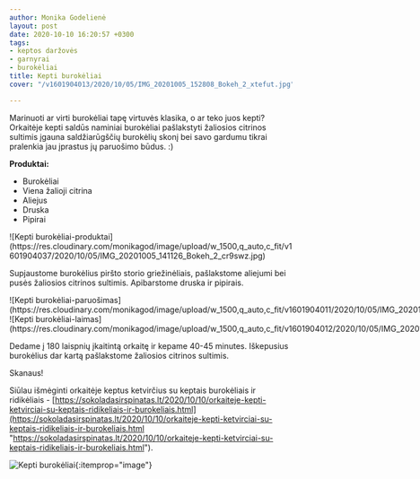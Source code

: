 ```yaml
---
author: Monika Godelienė
layout: post
date: 2020-10-10 16:20:57 +0300
tags:
- keptos daržovės
- garnyrai
- burokėliai
title: Kepti burokėliai
cover: "/v1601904013/2020/10/05/IMG_20201005_152808_Bokeh_2_xtefut.jpg"

---
```

Marinuoti ar virti burokėliai tapę virtuvės klasika, o ar teko juos kepti? Orkaitėje kepti saldūs naminiai burokėliai pašlakstyti žaliosios citrinos sultimis įgauna saldžiarūgščių burokėlių skonį bei savo gardumu tikrai pralenkia jau įprastus jų paruošimo būdus. :)

**Produktai:**

* <span itemprop="recipeIngredient">Burokėliai</span>
* <span itemprop="recipeIngredient">Viena žalioji citrina</span>
* <span itemprop="recipeIngredient">Aliejus</span>
* <span itemprop="recipeIngredient">Druska</span>
* <span itemprop="recipeIngredient">Pipirai</span>

<div itemprop="recipeInstructions" markdown="1">
![Kepti burokėliai-produktai](https://res.cloudinary.com/monikagod/image/upload/w_1500,q_auto,c_fit/v1601904037/2020/10/05/IMG_20201005_141126_Bokeh_2_cr9swz.jpg)

Supjaustome burokėlius piršto storio griežinėliais, pašlakstome aliejumi bei pusės žaliosios citrinos sultimis. Apibarstome druska ir pipirais.

<div class="row">
<div class="six columns" markdown="1">
![Kepti burokėliai-paruošimas](https://res.cloudinary.com/monikagod/image/upload/w_1500,q_auto,c_fit/v1601904011/2020/10/05/IMG_20201005_144414_Bokeh_2_pujb1y.jpg)
</div>
<div class="six columns" markdown="1">
![Kepti burokėliai-laimas](https://res.cloudinary.com/monikagod/image/upload/w_1500,q_auto,c_fit/v1601904012/2020/10/05/IMG_20201005_144250_Bokeh_2_vq4pti.jpg)
</div>
</div>

Dedame į 180 laispnių įkaitintą orkaitę ir kepame 40-45 minutes. Iškepusius burokėlius dar kartą pašlakstome žaliosios citrinos sultimis.   
</div>

Skanaus!

Siūlau išmėginti orkaitėje keptus ketvirčius su keptais burokėliais ir ridikėliais - [https://sokoladasirspinatas.lt/2020/10/10/orkaiteje-kepti-ketvirciai-su-keptais-ridikeliais-ir-burokeliais.html](https://sokoladasirspinatas.lt/2020/10/10/orkaiteje-kepti-ketvirciai-su-keptais-ridikeliais-ir-burokeliais.html "https://sokoladasirspinatas.lt/2020/10/10/orkaiteje-kepti-ketvirciai-su-keptais-ridikeliais-ir-burokeliais.html").

![Kepti burokėliai](https://res.cloudinary.com/monikagod/image/upload/w_1500,q_auto,c_fit/v1601904013/2020/10/05/IMG_20201005_152808_Bokeh_2_xtefut.jpg){:itemprop="image"}